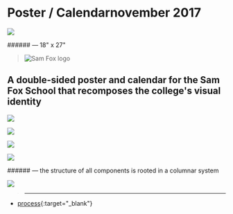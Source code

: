 # <span id="title">Poster / Calendar</span><span id="date">november 2017</span>

<p class="fill"><img src="../images/poster_calendar/pc01.jpg"></p>
###### &mdash; 18" x 27"

>![Sam Fox logo](../images/poster_calendar/pca.jpg)  

## A double-sided poster and calendar for the Sam Fox School that recomposes the college's visual identity

<p class="fill"><img src="../images/poster_calendar/pc02.jpg"></p>

<p class="fill"><img src="../images/poster_calendar/pc04.jpg"></p>

<p class="fill"><img src="../images/poster_calendar/pc03.jpg"></p>

<p class="fill"><img src="../images/poster_calendar/pc06.jpg"></p>
###### &mdash; the structure of all components is rooted in a columnar system

<p class="fill"><img src="../images/poster_calendar/pc07.jpg"></p>

>___  
+ [process](../documents/calendar_process_vannavu.pdf){:target="_blank"}
